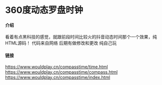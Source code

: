 # 360度动态罗盘时钟

#### 介绍
看着有点黑科技的感觉，就跟前段时间比较火的抖音动态时间那个一个效果，纯HTML源码！
代码来自网络
后期有做修改和更改
纯自己玩
#### 链接
https://www.wouldplay.cn/compasstime/time.html
https://www.wouldplay.cn/compasstime/compass.html
https://www.wouldplay.cn/compasstime/index.html





